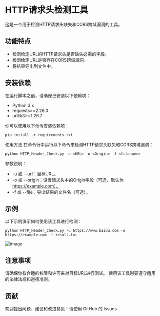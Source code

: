 # HTTP请求头检测工具

这是一个用于检测HTTP请求头缺失和CORS跨域漏洞的工具。

## 功能特点

- 检测给定URL的HTTP请求头是否缺失必需的字段。
- 检测给定URL是否存在CORS跨域漏洞。
- 将结果导出到文件中。

## 安装依赖

在运行脚本之前，请确保已安装以下依赖项：

- Python 3.x
- requests>=2.26.0
- urllib3>=1.26.7

你可以使用以下命令安装依赖项：

```shell
pip install -r requirements.txt
````
使用方法
在命令行中运行以下命令来检测HTTP请求头缺失和CORS跨域漏洞：

````shell
python HTTP_Header_Check.py -u <URL> -o <Origin> -f <filename>
````

参数说明：
- -u 或 --url：目标URL。
- -o 或 --origin：设置请求头中的Origin字段（可选，默认为 https://example.com）。
- -f 或 --file：导出结果的文件名（可选）。

## 示例
以下示例演示如何使用该工具进行检测：

````shell
python HTTP_Header_Check.py -u https://www.baidu.com -o https://example.com -f result.txt
````
![image](https://github.com/LIHAQI/HTTP_Header_Check/assets/57976650/7dcfd00a-b443-4286-b29f-242c8936f220)



## 注意事项
请确保你有合适的权限和许可来对目标URL进行测试。
使用该工具时要遵守适用的法律法规和道德准则。

## 贡献
欢迎提出问题、建议和改进意见！请使用 GitHub 的 Issues
